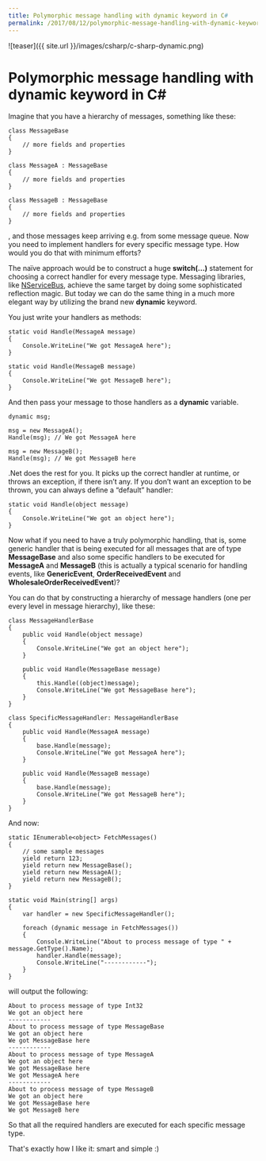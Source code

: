 ```yaml
---
title: Polymorphic message handling with dynamic keyword in C#
permalink: /2017/08/12/polymorphic-message-handling-with-dynamic-keyword
---
```

![teaser]({{ site.url }}/images/csharp/c-sharp-dynamic.png)
# Polymorphic message handling with dynamic keyword in C#

Imagine that you have a hierarchy of messages, something like these:

```
class MessageBase
{
	// more fields and properties
}

class MessageA : MessageBase
{
	// more fields and properties
}

class MessageB : MessageBase
{
	// more fields and properties
}
```

, and those messages keep arriving e.g. from some message queue. Now you need to implement handlers for every specific message type. How would you do that with minimum efforts?

The naïve approach would be to construct a huge **switch(…)** statement for choosing a correct handler for every message type.
Messaging libraries, like [NServiceBus](https://particular.net/nservicebus), achieve the same target by doing some sophisticated reflection magic.
But today we can do the same thing in a much more elegant way by utilizing the brand new **dynamic** keyword.

You just write your handlers as methods:

```
static void Handle(MessageA message)
{
	Console.WriteLine("We got MessageA here");
}

static void Handle(MessageB message)
{
	Console.WriteLine("We got MessageB here");
}
```

And then pass your message to those handlers as a **dynamic** variable.

```
dynamic msg;

msg = new MessageA();
Handle(msg); // We got MessageA here

msg = new MessageB();
Handle(msg); // We got MessageB here
```

.Net does the rest for you. It picks up the correct handler at runtime, or throws an exception, if there isn’t any. 
If you don’t want an exception to be thrown, you can always define a “default” handler:

```
static void Handle(object message)
{
	Console.WriteLine("We got an object here");
}
```

Now what if you need to have a truly polymorphic handling, that is, some generic handler that is being executed for all messages that are of type **MessageBase** and also some specific handlers to be executed for **MessageA** and  **MessageB** (this is actually a typical scenario for handling events, like **GenericEvent**, **OrderReceivedEvent** and **WholesaleOrderReceivedEvent**)? 

You can do that by constructing a hierarchy of message handlers (one per every level in message hierarchy), like these:

```
class MessageHandlerBase
{
	public void Handle(object message)
	{
		Console.WriteLine("We got an object here");
	}

	public void Handle(MessageBase message)
	{
		this.Handle((object)message);
		Console.WriteLine("We got MessageBase here");
	}
}

class SpecificMessageHandler: MessageHandlerBase
{
	public void Handle(MessageA message)
	{
		base.Handle(message);
		Console.WriteLine("We got MessageA here");
	}

	public void Handle(MessageB message)
	{
		base.Handle(message);
		Console.WriteLine("We got MessageB here");
	}
}
```

And now:

```
static IEnumerable<object> FetchMessages()
{
	// some sample messages
	yield return 123;
	yield return new MessageBase();
	yield return new MessageA();
	yield return new MessageB();
}

static void Main(string[] args)
{
	var handler = new SpecificMessageHandler();

	foreach (dynamic message in FetchMessages())
	{
		Console.WriteLine("About to process message of type " + message.GetType().Name);
		handler.Handle(message);
		Console.WriteLine("------------");
	}
}
```

will output the following:

```
About to process message of type Int32
We got an object here
------------
About to process message of type MessageBase
We got an object here
We got MessageBase here
------------
About to process message of type MessageA
We got an object here
We got MessageBase here
We got MessageA here
------------
About to process message of type MessageB
We got an object here
We got MessageBase here
We got MessageB here
```

So that all the required handlers are executed for each specific message type.

That's exactly how I like it: smart and simple :)